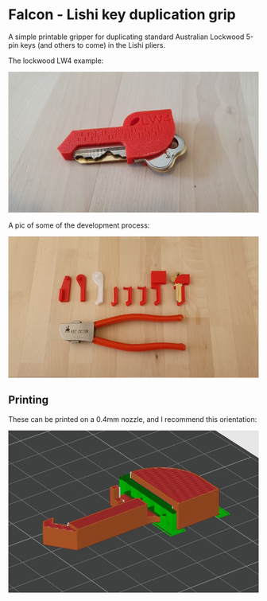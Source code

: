# Falcon - Lishi key duplication grip

A simple printable gripper for duplicating standard Australian Lockwood 5-pin keys (and others to come) in the Lishi pliers.

The lockwood LW4 example:

![](img/lw4.jpg)

A pic of some of the development process:

![](img/development.jpg)

## Printing

These can be printed on a 0.4mm nozzle, and I recommend this orientation:

![](img/orientation.jpg)
